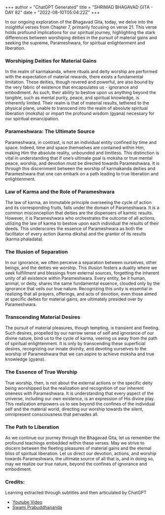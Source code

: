 +++
author = "ChatGPT Generated"
title = "SHRIMAD BHAGAVAD GITA - DAY 82"
date = "2022-08-10T05:04:22Z"
+++

In our ongoing exploration of the Bhagavad Gita, today, we delve into the insightful verses from Chapter 7, primarily focusing on verse 21. This verse holds profound implications for our spiritual journey, highlighting the stark differences between worshiping deities in the pursuit of material gains and seeking the supreme, Parameshwara, for spiritual enlightenment and liberation.

### Worshiping Deities for Material Gains

In the realm of karmakanda, where rituals and deity worship are performed with the expectation of material rewards, there exists a fundamental limitation. These deities, though revered and powerful, are also bound by the very fabric of existence that encapsulates us - ignorance and embodiment. As such, their ability to bestow upon us anything beyond the tangible, such as mental purity, peace, and spiritual knowledge, is inherently limited. Their realm is that of material results, tethered to the physical plane, unable to transcend into the realm of absolute spiritual liberation (moksha) or impart the profound wisdom (gyana) necessary for our spiritual emancipation.

### Parameshwara: The Ultimate Source

Parameshwara, in contrast, is not an individual entity confined by time and space. Indeed, time and space themselves are contained within Him, making Him the absolute reality, unbounded and limitless. This distinction is vital in understanding that if one’s ultimate goal is moksha or true mental peace, worship, and devotion must be directed towards Parameshwara. It is through this discernment between the worship of karmakanda deities and Parameshwara that one can embark on a path leading to true liberation and enlightenment.

### Law of Karma and the Role of Parameshwara

The law of karma, an immutable principle overseeing the cycle of action and its corresponding fruits, falls under the domain of Parameshwara. It is a common misconception that deities are the dispensers of karmic results. However, it is Parameshwara who orchestrates the outcome of all actions, utilizing the law of karma to bestow upon each individual the results of their deeds. This underscores the essence of Parameshwara as both the facilitator of every action (karma diksha) and the grantor of its results (karma phaladata).

### The Illusion of Separation

In our ignorance, we often perceive a separation between ourselves, other beings, and the deities we worship. This illusion fosters a duality where we seek fulfillment and blessings from external sources, forgetting the inherent unity of all existence within Parameshwara. Every entity, be it human, animal, or deity, shares the same fundamental essence, clouded only by the ignorance that veils our true nature. Recognizing this unity is essential in realizing that all prayers, offerings, and acts of devotion, even those aimed at specific deities for material gains, are ultimately presided over by Parameshwara. 

### Transcending Material Desires

The pursuit of material pleasures, though tempting, is transient and fleeting. Such desires, propelled by our narrow sense of self and ignorance of our divine nature, bind us to the cycle of karma, veering us away from the path of spiritual enlightenment. It is only by transcending these superficial desires, recognizing our innate divinity, and devoting ourselves to the worship of Parameshwara that we can aspire to achieve moksha and true knowledge (gyana).

### The Essence of True Worship

True worship, then, is not about the external actions or the specific deity being worshipped but the realization and recognition of our inherent oneness with Parameshwara. It is understanding that every aspect of the universe, including our own existence, is an expression of His divine play. This realization empowers us to see beyond the confines of the individual self and the material world, directing our worship towards the silent, omnipresent consciousness that pervades all.

### The Path to Liberation

As we continue our journey through the Bhagavad Gita, let us remember the profound teachings embedded within these verses. May we strive to discern between the fleeting pleasures of material gains and the eternal bliss of spiritual liberation. Let us direct our devotion, actions, and worship towards Parameshwara, the ultimate source of all that is, and in doing so, may we realize our true nature, beyond the confines of ignorance and embodiment.

### Credits:

Learning extracted through subtitles and then articulated by ChatGPT

* [Youtube Video](https://www.youtube.com/watch?v=e8YpMk9_g3E)
* [Swami Prabuddhananda](https://www.youtube.com/@upanishadswithswamiprabudd4019/streams)